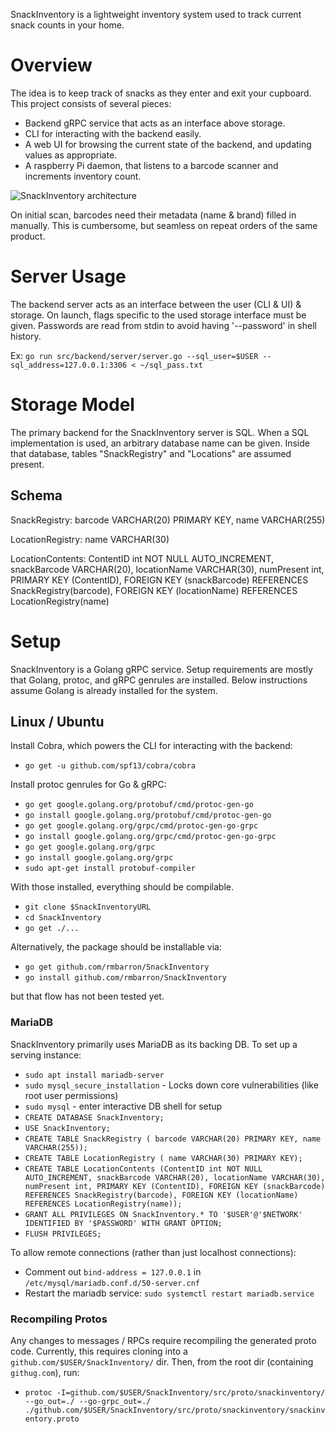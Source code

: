 SnackInventory is a lightweight inventory system used to track current snack
counts in your home.

# Overview

The idea is to keep track of snacks as they enter and exit your cupboard. This
project consists of several pieces:
*  Backend gRPC service that acts as an interface above storage.
*  CLI for interacting with the backend easily.
*  A web UI for browsing the current state of the backend, and updating values as appropriate.
*  A raspberry Pi daemon, that listens to a barcode scanner and increments inventory count.

![SnackInventory architecture](https://docs.google.com/drawings/d/e/2PACX-1vSPKeEJsa81ATaFLAuXv7vw80L45y5H_UN7CoHQZ9jUj7CrBWFbGfwEz3F5Z2QnPFeh6z-bjebO-JAL/pub?w=960&h=312)

On initial scan, barcodes need their metadata (name & brand) filled in manually.
This is cumbersome, but seamless on repeat orders of the same product.

# Server Usage

The backend server acts as an interface between the user (CLI & UI) & storage.
On launch, flags specific to the used storage interface must be given. Passwords
are read from stdin to avoid having '--password' in shell history.

Ex: `go run src/backend/server/server.go --sql_user=$USER --sql_address=127.0.0.1:3306 < ~/sql_pass.txt`

# Storage Model

The primary backend for the SnackInventory server is SQL. When a SQL
implementation is used, an arbitrary database name can be given. Inside that
database, tables "SnackRegistry" and "Locations" are assumed present.

## Schema

SnackRegistry: barcode VARCHAR(20) PRIMARY KEY, name VARCHAR(255)

LocationRegistry: name VARCHAR(30)

LocationContents: ContentID int NOT NULL AUTO_INCREMENT, snackBarcode VARCHAR(20), locationName VARCHAR(30), numPresent int, PRIMARY KEY (ContentID), FOREIGN KEY (snackBarcode) REFERENCES SnackRegistry(barcode), FOREIGN KEY (locationName) REFERENCES LocationRegistry(name)

# Setup

SnackInventory is a Golang gRPC service. Setup requirements are mostly that
Golang, protoc, and gRPC genrules are installed. Below instructions assume
Golang is already installed for the system.

## Linux / Ubuntu

Install Cobra, which powers the CLI for interacting with the backend:
*  `go get -u github.com/spf13/cobra/cobra`

Install protoc genrules for Go & gRPC:
*  `go get google.golang.org/protobuf/cmd/protoc-gen-go`
*  `go install google.golang.org/protobuf/cmd/protoc-gen-go`
*  `go get google.golang.org/grpc/cmd/protoc-gen-go-grpc`
*  `go install google.golang.org/grpc/cmd/protoc-gen-go-grpc`
*  `go get google.golang.org/grpc`
*  `go install google.golang.org/grpc`
*  `sudo apt-get install protobuf-compiler`

With those installed, everything should be compilable.
*  `git clone $SnackInventoryURL`
*  `cd SnackInventory`
*  `go get ./...`

Alternatively, the package should be installable via:
*  `go get github.com/rmbarron/SnackInventory`
*  `go install github.com/rmbarron/SnackInventory`

but that flow has not been tested yet.


### MariaDB

SnackInventory primarily uses MariaDB as its backing DB. To set up a serving
instance:

*  `sudo apt install mariadb-server`
*  `sudo mysql_secure_installation` - Locks down core vulnerabilities (like root
   user permissions)
*  `sudo mysql` - enter interactive DB shell for setup
  *  `CREATE DATABASE SnackInventory;`
  *  `USE SnackInventory;`
  *  `CREATE TABLE SnackRegistry ( barcode VARCHAR(20) PRIMARY KEY, name VARCHAR(255));`
  *  `CREATE TABLE LocationRegistry ( name VARCHAR(30) PRIMARY KEY);`
  *  `CREATE TABLE LocationContents (ContentID int NOT NULL AUTO_INCREMENT, snackBarcode VARCHAR(20), locationName VARCHAR(30), numPresent int, PRIMARY KEY (ContentID), FOREIGN KEY (snackBarcode) REFERENCES SnackRegistry(barcode), FOREIGN KEY (locationName) REFERENCES LocationRegistry(name));`
  *  `GRANT ALL PRIVILEGES ON SnackInventory.* TO '$USER'@'$NETWORK' IDENTIFIED BY '$PASSWORD' WITH GRANT OPTION;`
  *  `FLUSH PRIVILEGES;`

To allow remote connections (rather than just localhost connections):

*  Comment out `bind-address = 127.0.0.1` in `/etc/mysql/mariadb.conf.d/50-server.cnf`
*  Restart the mariadb service: `sudo systemctl restart mariadb.service`


### Recompiling Protos

Any changes to messages / RPCs require recompiling the generated proto code.
Currently, this requires cloning into a `github.com/$USER/SnackInventory/` dir.
Then, from the root dir (containing `githug.com`), run:
*  `protoc -I=github.com/$USER/SnackInventory/src/proto/snackinventory/ --go_out=./ --go-grpc_out=./ ./github.com/$USER/SnackInventory/src/proto/snackinventory/snackinventory.proto`
